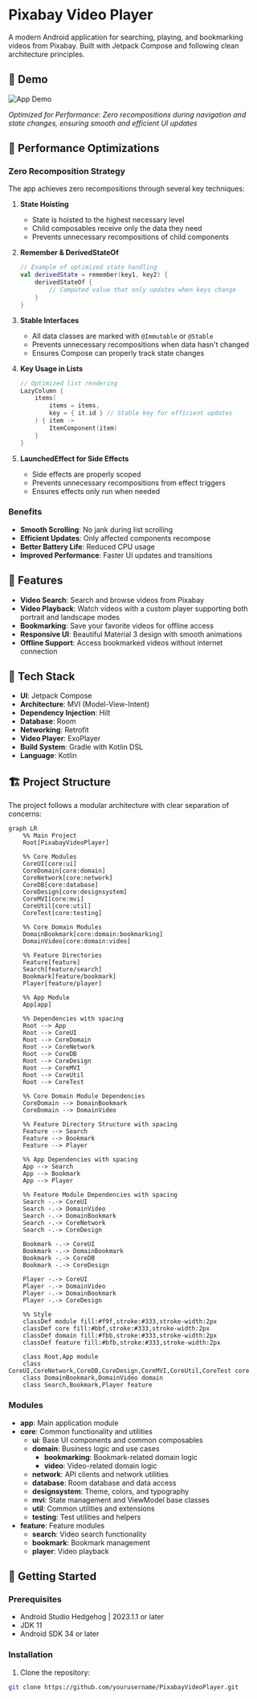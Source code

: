 # Pixabay Video Player

A modern Android application for searching, playing, and bookmarking videos from Pixabay. Built with Jetpack Compose and following clean architecture principles.

## 🎥 Demo

![App Demo](docs/assets/gif_2.gif)

*Optimized for Performance: Zero recompositions during navigation and state changes, ensuring smooth and efficient UI updates*

## 🚀 Performance Optimizations

### Zero Recomposition Strategy

The app achieves zero recompositions through several key techniques:

1. **State Hoisting**
   - State is hoisted to the highest necessary level
   - Child composables receive only the data they need
   - Prevents unnecessary recompositions of child components

2. **Remember & DerivedStateOf**
   ```kotlin
   // Example of optimized state handling
   val derivedState = remember(key1, key2) {
       derivedStateOf {
           // Computed value that only updates when keys change
       }
   }
   ```

3. **Stable Interfaces**
   - All data classes are marked with `@Immutable` or `@Stable`
   - Prevents unnecessary recompositions when data hasn't changed
   - Ensures Compose can properly track state changes

4. **Key Usage in Lists**
   ```kotlin
   // Optimized list rendering
   LazyColumn {
       items(
           items = items,
           key = { it.id } // Stable key for efficient updates
       ) { item ->
           ItemComponent(item)
       }
   }
   ```

5. **LaunchedEffect for Side Effects**
   - Side effects are properly scoped
   - Prevents unnecessary recompositions from effect triggers
   - Ensures effects only run when needed

### Benefits

- **Smooth Scrolling**: No jank during list scrolling
- **Efficient Updates**: Only affected components recompose
- **Better Battery Life**: Reduced CPU usage
- **Improved Performance**: Faster UI updates and transitions

## 🎯 Features

- **Video Search**: Search and browse videos from Pixabay
- **Video Playback**: Watch videos with a custom player supporting both portrait and landscape modes
- **Bookmarking**: Save your favorite videos for offline access
- **Responsive UI**: Beautiful Material 3 design with smooth animations
- **Offline Support**: Access bookmarked videos without internet connection

## 🎯 Tech Stack

- **UI**: Jetpack Compose
- **Architecture**: MVI (Model-View-Intent)
- **Dependency Injection**: Hilt
- **Database**: Room
- **Networking**: Retrofit
- **Video Player**: ExoPlayer
- **Build System**: Gradle with Kotlin DSL
- **Language**: Kotlin

## 🏗 Project Structure

The project follows a modular architecture with clear separation of concerns:

```mermaid
graph LR
    %% Main Project
    Root[PixabayVideoPlayer]
    
    %% Core Modules
    CoreUI[core:ui]
    CoreDomain[core:domain]
    CoreNetwork[core:network]
    CoreDB[core:database]
    CoreDesign[core:designsystem]
    CoreMVI[core:mvi]
    CoreUtil[core:util]
    CoreTest[core:testing]
    
    %% Core Domain Modules
    DomainBookmark[core:domain:bookmarking]
    DomainVideo[core:domain:video]
    
    %% Feature Directories
    Feature[feature]
    Search[feature/search]
    Bookmark[feature/bookmark]
    Player[feature/player]
    
    %% App Module
    App[app]
    
    %% Dependencies with spacing
    Root --> App
    Root --> CoreUI
    Root --> CoreDomain
    Root --> CoreNetwork
    Root --> CoreDB
    Root --> CoreDesign
    Root --> CoreMVI
    Root --> CoreUtil
    Root --> CoreTest
    
    %% Core Domain Module Dependencies
    CoreDomain --> DomainBookmark
    CoreDomain --> DomainVideo
    
    %% Feature Directory Structure with spacing
    Feature --> Search
    Feature --> Bookmark
    Feature --> Player
    
    %% App Dependencies with spacing
    App --> Search
    App --> Bookmark
    App --> Player
    
    %% Feature Module Dependencies with spacing
    Search -.-> CoreUI
    Search -.-> DomainVideo
    Search -.-> DomainBookmark
    Search -.-> CoreNetwork
    Search -.-> CoreDesign
    
    Bookmark -.-> CoreUI
    Bookmark -.-> DomainBookmark
    Bookmark -.-> CoreDB
    Bookmark -.-> CoreDesign
    
    Player -.-> CoreUI
    Player -.-> DomainVideo
    Player -.-> DomainBookmark
    Player -.-> CoreDesign
    
    %% Style
    classDef module fill:#f9f,stroke:#333,stroke-width:2px
    classDef core fill:#bbf,stroke:#333,stroke-width:2px
    classDef domain fill:#fbb,stroke:#333,stroke-width:2px
    classDef feature fill:#bfb,stroke:#333,stroke-width:2px
    
    class Root,App module
    class CoreUI,CoreNetwork,CoreDB,CoreDesign,CoreMVI,CoreUtil,CoreTest core
    class DomainBookmark,DomainVideo domain
    class Search,Bookmark,Player feature
```

### Modules

- **app**: Main application module
- **core**: Common functionality and utilities
  - **ui**: Base UI components and common composables
  - **domain**: Business logic and use cases
    - **bookmarking**: Bookmark-related domain logic
    - **video**: Video-related domain logic
  - **network**: API clients and network utilities
  - **database**: Room database and data access
  - **designsystem**: Theme, colors, and typography
  - **mvi**: State management and ViewModel base classes
  - **util**: Common utilities and extensions
  - **testing**: Test utilities and helpers
- **feature**: Feature modules
  - **search**: Video search functionality
  - **bookmark**: Bookmark management
  - **player**: Video playback

## 🚀 Getting Started

### Prerequisites

- Android Studio Hedgehog | 2023.1.1 or later
- JDK 11
- Android SDK 34 or later

### Installation

1. Clone the repository:
```bash
git clone https://github.com/yourusername/PixabayVideoPlayer.git
```